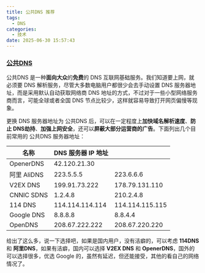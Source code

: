```yaml
---
title: 公共DNS 推荐
tags:
  - DNS
categories:
  - 技术
date: 2025-06-30 15:57:43
---
```


### [公共DNS](#1)

公共DNS 是一种**面向大众**的**免费**的 DNS 互联网基础服务。我们知道要上网，就必须要 DNS 解析服务，尽管大多数电脑用户都很少会去手动设置 DNS 服务器地址，而是采用默认自动获取网络商 DNS 地址的方式，不过对于一些小型网络服务商而言，可能全球或者全国 DNS 节点比较少，这样就容易导致打开网页偏慢等现象。

更换 DNS 服务器地址为 公共DNS 后，可以在一定程度上**加快域名解析速度**、**防止 DNS劫持**、**加强上网安全**，还可以**屏蔽大部分运营商的广告**。下面列出几个目前常用的 公共DNS 服务器地址：

| 名称 | DNS 服务器 IP 地址 | |
| --- | --- | --- |
| OpenerDNS | 42.120.21.30 |  |
| 阿里 AliDNS | 223.5.5.5 | 223.6.6.6 |
| V2EX DNS | 199.91.73.222 | 178.79.131.110 |
| CNNIC SDNS | 1.2.4.8 | 210.2.4.8 |
| 114 DNS | 114.114.114.114 | 114.114.115.115 |
| Google DNS | 8.8.8.8 | 8.8.4.4 |
| OpenDNS | 208.67.222.222 | 208.67.220.220 |

给出了这么多，说一下选择吧，如果是国内用户，没有洁癖的，可以考虑 **114DNS** 和 **阿里DNS**，如果有洁癖，国内可以选择 **V2EX DNS** 和 **OpenerDNS**，国外的可以选择很多，优选 Google 的，虽然有延迟，但还能接受，其他的看自己的网络情况了。


